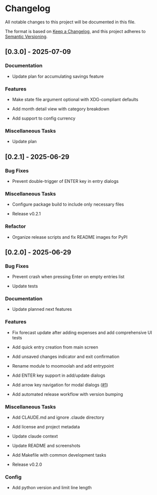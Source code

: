 # Changelog

All notable changes to this project will be documented in this file.

The format is based on [Keep a Changelog](https://keepachangelog.com/en/1.0.0/),
and this project adheres to [Semantic Versioning](https://semver.org/spec/v2.0.0.html).

## [0.3.0] - 2025-07-09

### Documentation

- Update plan for accumulating savings feature


### Features

- Make state file argument optional with XDG-compliant defaults

- Add month detail view with category breakdown

- Add support to config currency


### Miscellaneous Tasks

- Update plan


## [0.2.1] - 2025-06-29

### Bug Fixes

- Prevent double-trigger of ENTER key in entry dialogs


### Miscellaneous Tasks

- Configure package build to include only necessary files

- Release v0.2.1


### Refactor

- Organize release scripts and fix README images for PyPI


## [0.2.0] - 2025-06-29

### Bug Fixes

- Prevent crash when pressing Enter on empty entries list

- Update tests


### Documentation

- Update planned next features


### Features

- Fix forecast update after adding expenses and add comprehensive UI tests

- Add quick entry creation from main screen

- Add unsaved changes indicator and exit confirmation

- Rename module to moomoolah and add entrypoint

- Add ENTER key support in add/update dialogs

- Add arrow key navigation for modal dialogs ([#1](https://github.com/eliasdorneles/moomoolah/pull/1))

- Add automated release workflow with version bumping


### Miscellaneous Tasks

- Add CLAUDE.md and ignore .claude directory

- Add license and project metadata

- Update claude context

- Update README and screenshots

- Add Makefile with common development tasks

- Release v0.2.0


### Config

- Add python version and limit line length


<!-- generated by git-cliff -->
